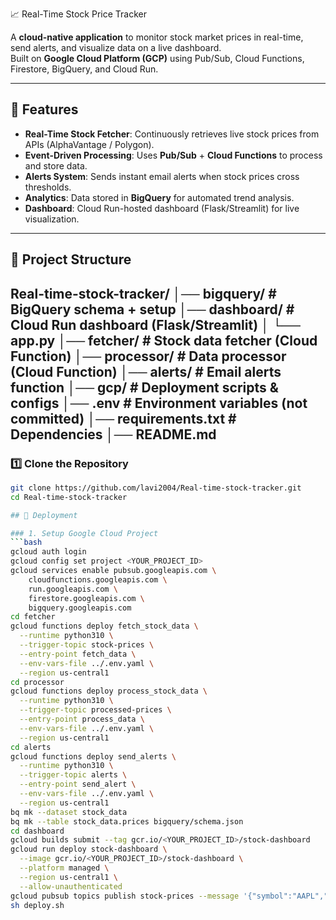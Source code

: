 📈 Real-Time Stock Price Tracker

A **cloud-native application** to monitor stock market prices in real-time, send alerts, and visualize data on a live dashboard.  
Built on **Google Cloud Platform (GCP)** using Pub/Sub, Cloud Functions, Firestore, BigQuery, and Cloud Run.


---

## 🚀 Features
- **Real-Time Stock Fetcher**: Continuously retrieves live stock prices from APIs (AlphaVantage / Polygon).
- **Event-Driven Processing**: Uses **Pub/Sub** + **Cloud Functions** to process and store data.
- **Alerts System**: Sends instant email alerts when stock prices cross thresholds.
- **Analytics**: Data stored in **BigQuery** for automated trend analysis.
- **Dashboard**: Cloud Run-hosted dashboard (Flask/Streamlit) for live visualization.

---

## 📂 Project Structure

Real-time-stock-tracker/ │── bigquery/        # BigQuery schema + setup │── dashboard/       # Cloud Run dashboard (Flask/Streamlit) │   └── app.py │── fetcher/         # Stock data fetcher (Cloud Function) │── processor/       # Data processor (Cloud Function) │── alerts/          # Email alerts function │── gcp/             # Deployment scripts & configs │── .env             # Environment variables (not committed) │── requirements.txt # Dependencies │── README.md
--

### 1️⃣ Clone the Repository
```bash
git clone https://github.com/lavi2004/Real-time-stock-tracker.git
cd Real-time-stock-tracker

## 🚀 Deployment

### 1. Setup Google Cloud Project
```bash
gcloud auth login
gcloud config set project <YOUR_PROJECT_ID>
gcloud services enable pubsub.googleapis.com \
    cloudfunctions.googleapis.com \
    run.googleapis.com \
    firestore.googleapis.com \
    bigquery.googleapis.com
cd fetcher
gcloud functions deploy fetch_stock_data \
  --runtime python310 \
  --trigger-topic stock-prices \
  --entry-point fetch_data \
  --env-vars-file ../.env.yaml \
  --region us-central1
cd processor
gcloud functions deploy process_stock_data \
  --runtime python310 \
  --trigger-topic processed-prices \
  --entry-point process_data \
  --env-vars-file ../.env.yaml \
  --region us-central1
cd alerts
gcloud functions deploy send_alerts \
  --runtime python310 \
  --trigger-topic alerts \
  --entry-point send_alert \
  --env-vars-file ../.env.yaml \
  --region us-central1
bq mk --dataset stock_data
bq mk --table stock_data.prices bigquery/schema.json
cd dashboard
gcloud builds submit --tag gcr.io/<YOUR_PROJECT_ID>/stock-dashboard
gcloud run deploy stock-dashboard \
  --image gcr.io/<YOUR_PROJECT_ID>/stock-dashboard \
  --platform managed \
  --region us-central1 \
  --allow-unauthenticated
gcloud pubsub topics publish stock-prices --message '{"symbol":"AAPL","price":175}'
sh deploy.sh
